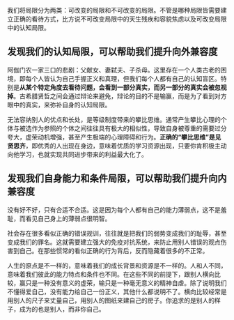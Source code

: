 我们将局限分为两类：可改变的局限和不可改变的局限。不管是哪种局限皆需要建立正确的看待方式，比方说不可改变局限中的天生残疾和容貌焦虑以及可改变局限中的认知局限。

## 发现我们的认知局限，可以帮助我们提升向外兼容度

阿伽门农一家三口的悲剧：父献女、妻弑夫、子杀母。这里存在一个人类古老的困境，即每个人皆认为自己手握正义和真理，但我们每个人都有自己的认知盲区。特别是**从某个特定角度去看待问题，会看到一部分真实，而另一部分的真实会被忽视掉**。古希腊贤哲之间会通过辩论来避免，辩论的目的不是输赢，而是为了看到对方眼中的真实，来弥补自身的认知局限。

无法容纳别人的优点和长处，是等级制度带来的攀比思维。通常产生攀比心理的个体与被选作为参照的个体之间往往具有极大的相似性，导致自身被尊重的需要过分夸大，虚荣动机增强，甚至产生极端的心理障碍和行为。**正确的“攀比思维”是见贤思齐**，即优秀的人出现在身边，意味着优质的学习资源出现，只要你肯积极主动向他学习，也就实现共同进步带来的利益最大化了。

## 发现我们自身能力和条件局限，可以帮助我们提升向内兼容度

没有好不好，只有合适不合适。这是因为每个人都有自己的能力薄弱点，这不是羞耻，而看见自己身上的薄弱点很明智。

社会存在很多看似正确的错误规训，往往就是把我们的弱势变成我们的耻辱，甚至变成我们的罪名。这就需要建立强大的免疫对抗系统，来防止用别人错误的观点伤害到自己。在那些惯常的看似正确的行为背后，反而隐藏着很多的不正常。

人生的原点是不一样的，意味着我们的成长背景和资源是不一样的。人和人不同，意味着我们彼此的能力特点和条件也不同。在这些不同的前提下，跟别人横向比较，赢只是一种没有意义的虚荣，输只是一种毫无意义的精神自虐。除了说明我们不懂得爱自己，没有能力给自己一份正义，其他什么都说明不了。横向比较经常是用别人的尺子来丈量自己，用别人的图纸来建自己的房子。你追求的是别人的样子，成为的也是别人，而非你自己。
